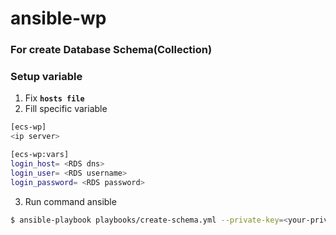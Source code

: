 # ansible-wp
### For create Database Schema(Collection)

### Setup variable
1. Fix **`hosts file`**
2. Fill specific variable

```bash
[ecs-wp]
<ip server>

[ecs-wp:vars]
login_host= <RDS dns>
login_user= <RDS username>
login_password= <RDS password>
```

3. Run command ansible
```bash
$ ansible-playbook playbooks/create-schema.yml --private-key=<your-privatekey>
```
